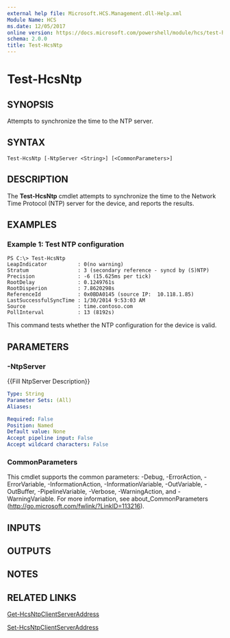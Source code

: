 ```yaml
---
external help file: Microsoft.HCS.Management.dll-Help.xml
Module Name: HCS
ms.date: 12/05/2017
online version: https://docs.microsoft.com/powershell/module/hcs/test-hcsntp?view=windowsserver2012r2-ps&wt.mc_id=ps-gethelp
schema: 2.0.0
title: Test-HcsNtp
---
```


# Test-HcsNtp

## SYNOPSIS
Attempts to synchronize the time to the NTP server.

## SYNTAX

```
Test-HcsNtp [-NtpServer <String>] [<CommonParameters>]
```

## DESCRIPTION
The **Test-HcsNtp** cmdlet attempts to synchronize the time to the Network Time Protocol (NTP) server for the device, and reports the results.

## EXAMPLES

### Example 1: Test NTP configuration
```
PS C:\> Test-HcsNtp
LeapIndicator          : 0(no warning)
Stratum                : 3 (secondary reference - syncd by (S)NTP)
Precision              : -6 (15.625ms per tick)
RootDelay              : 0.1249761s
RootDisperion          : 7.8620298s
ReferenceId            : 0x0BDA0145 (source IP:  10.118.1.85)
LastSuccessfulSyncTime : 1/30/2014 9:53:03 AM
Source                 : time.contoso.com
PollInterval           : 13 (8192s)
```

This command tests whether the NTP configuration for the device is valid.

## PARAMETERS

### -NtpServer
{{Fill NtpServer Description}}

```yaml
Type: String
Parameter Sets: (All)
Aliases: 

Required: False
Position: Named
Default value: None
Accept pipeline input: False
Accept wildcard characters: False
```

### CommonParameters
This cmdlet supports the common parameters: -Debug, -ErrorAction, -ErrorVariable, -InformationAction, -InformationVariable, -OutVariable, -OutBuffer, -PipelineVariable, -Verbose, -WarningAction, and -WarningVariable. For more information, see about_CommonParameters (http://go.microsoft.com/fwlink/?LinkID=113216).

## INPUTS

## OUTPUTS

## NOTES

## RELATED LINKS

[Get-HcsNtpClientServerAddress](./Get-HcsNtpClientServerAddress.md)

[Set-HcsNtpClientServerAddress](./Set-HcsNtpClientServerAddress.md)

